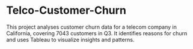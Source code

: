 # Telco-Customer-Churn
This project analyses customer churn data for a telecom company in California, covering 7043 customers in Q3. It identifies reasons for churn and uses Tableau to visualize insights and patterns.
